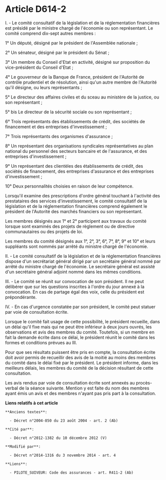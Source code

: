 # Article D614-2

I. - Le comité consultatif de la législation et de la réglementation financières est présidé par le ministre chargé de
l'économie ou son représentant. Le comité comprend dix-sept autres membres :

1° Un député, désigné par le président de l'Assemblée nationale ;

2° Un sénateur, désigné par le président du Sénat ;

3° Un membre du Conseil d'Etat en activité, désigné sur proposition du vice-président du Conseil d'Etat ;

4° Le gouverneur de la Banque de France, président de l'Autorité de contrôle prudentiel et de résolution, ainsi qu'un autre
membre de l'Autorité qu'il désigne, ou leurs représentants ; 

5° Le directeur des affaires civiles et du sceau au ministère de la justice, ou son représentant ;

5° bis Le directeur de la sécurité sociale ou son représentant ; 

6° Trois représentants des établissements de crédit, des sociétés de financement et des entreprises d'investissement ;

7° Trois représentants des organismes d'assurance ;

8° Un représentant des organisations syndicales représentatives au plan national du personnel des secteurs bancaire et de
l'assurance, et des entreprises d'investissement ;

9° Un représentant des clientèles des établissements de crédit, des sociétés de financement, des entreprises d'assurance et
des entreprises d'investissement ;

10° Deux personnalités choisies en raison de leur compétence.

Lorsqu'il examine des prescriptions d'ordre général touchant à l'activité des prestataires des services d'investissement, le
comité consultatif de la législation et de la réglementation financières comprend également le président de l'Autorité des
marchés financiers ou son représentant.

Les membres désignés aux 1° et 2° participent aux travaux du comité lorsque sont examinés des projets de règlement ou de
directive communautaires ou des projets de loi.

Les membres du comité désignés aux 1°, 2°, 3°, 6°, 7°, 8°, 9° et 10° et leurs suppléants sont nommés par arrêté du ministre
chargé de l'économie.

II. - Le comité consultatif de la législation et de la réglementation financières dispose d'un secrétariat général dirigé par
un secrétaire général nommé par arrêté du ministre chargé de l'économie. Le secrétaire général est assisté d'un secrétaire
général adjoint nommé dans les mêmes conditions.

III. - Le comité se réunit sur convocation de son président. Il ne peut délibérer que sur les questions inscrites à l'ordre
du jour annexé à la convocation. En cas de partage égal des voix, celle du président est prépondérante.

IV. - En cas d'urgence constatée par son président, le comité peut statuer par voie de consultation écrite.

Lorsque le comité fait usage de cette possibilité, le président recueille, dans un délai qu'il fixe mais qui ne peut être
inférieur à deux jours ouvrés, les observations et avis des membres du comité. Toutefois, si un membre en fait la demande
écrite dans ce délai, le président réunit le comité dans les formes et conditions prévues au III.

Pour que ses résultats puissent être pris en compte, la consultation écrite doit avoir permis de recueillir des avis de la
moitié au moins des membres du comité dans le délai fixé par le président. Le président informe, dans les meilleurs délais,
les membres du comité de la décision résultant de cette consultation.

Les avis rendus par voie de consultation écrite sont annexés au procès-verbal de la séance suivante. Mention y est faite du
nom des membres ayant émis un avis et des membres n'ayant pas pris part à la consultation.

**Liens relatifs à cet article**

	**Anciens textes**:

	  - Décret n°2004-850 du 23 août 2004 - art. 2 (Ab)

	**Cité par**:

	  - Décret n°2012-1382 du 10 décembre 2012 (V)

	**Modifié par**:

	  - Décret n°2014-1316 du 3 novembre 2014 - art. 4

	**Liens**:

	  - PILOTE_SUIVEUR: Code des assurances - art. R411-2 (Ab)
